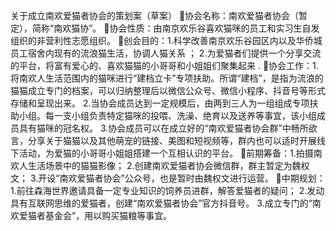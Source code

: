 关于成立南欢爱猫者协会的策划案（草案）
协会名称：南欢爱猫者协会（暂定），简称“南欢猫协”。
协会性质：由南京欢乐谷喜欢猫咪的员工和实习生自发组织的非营利性志愿组织。
创会目的：1.科学改善南京欢乐谷园区内以及华侨城员工宿舍内现有的流浪猫生活，协调人猫关系 ；
     2.为爱猫者们提供一个分享交流的平台，将富有爱心的、喜欢猫猫的小哥哥和小姐姐们聚集起来 .
协会工作：1.将南欢人生活范围内的猫咪进行“建档立卡”专项扶助。所谓“建档”，是指为流浪的猫猫成立专门的档案，可以归纳整理后以微信公众号、微信小程序、抖音号等形式存储和呈现出来。
2.当协会成员达到一定规模后，由两到三人为一组组成专项扶助小组。每一支小组负责特定猫咪的投喂、洗澡、绝育以及送养等事宜，该小组成员具有猫咪的冠名权。
3.协会成员可以在成立好的“南欢爱猫者协会群”中畅所欲言，分享关于猫猫以及其他萌宠的链接、美图和短视频等，群内也可以适时开展线下活动，为爱猫的小哥哥小姐姐搭建一个互相认识的平台。
前期筹备：1.拍摄南欢人生活场景中的猫猫影像；
2.创建南欢爱猫者协会微信群，群主暂定为魏权文；
3.开设“南欢爱猫者协会”公众号，也是暂时由魏权文进行运营。
中期规划：1.前往森海世界邀请具备一定专业知识的饲养员进群，解答爱猫者的疑问；
2.发动具有互联网思维的爱猫者，创建“南欢爱猫者协会”官方抖音号。
3.成立专门的“南欢爱猫者基金会”，用以购买猫粮等事宜。
